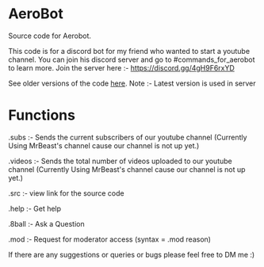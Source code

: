 # AeroBot
Source code for Aerobot.


This code is for a discord bot for my friend who wanted to start a youtube channel. You can join his discord server and go to #commands_for_aerobot to learn more. Join the server here :- https://discord.gg/4gH9F6rxYD

See older versions of the code [here](https://github.com/SiddharthRajpal/AeroBot/releases).
Note :- Latest version is used in server
<h1>Functions</h1>
.subs :- Sends the current subscribers of our youtube channel (Currently Using MrBeast's channel cause our channel is not up yet.)

.videos :- Sends the total number of videos uploaded to our youtube channel (Currently Using MrBeast's channel cause our channel is not up yet.)

.src :- view link for the source code

.help :- Get help

.8ball :- Ask a Question

.mod :- Request for moderator access (syntax = .mod reason)

If there are any suggestions or queries or bugs please feel free to DM me :)
